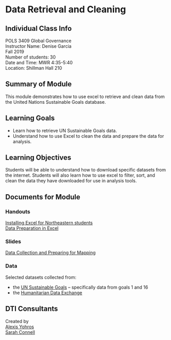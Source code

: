 # Data Retrieval and Cleaning

## Individual Class Info
POLS 3409 Global Governance
<br>
Instructor Name: Denise Garcia
<br>
Fall 2019
<br>
Number of students: 30
<br>
Date and Time: MWR 4:35-5:40
<br>
Location: Shillman Hall 210 <br>

## Summary of Module
This module demonstrates how to use excel to retrieve and clean data from the United Nations Sustainable Goals database.

## Learning Goals
- Learn how to retrieve UN Sustainable Goals data.
- Understand how to use Excel to clean the data and prepare the data for analysis.

## Learning Objectives
Students will be able to understand how to download specific datasets from the internet. 
Students will also learn how to use excel to filter, sort, and clean the data they have downloaded for use in analysis tools.

## Documents for Module

### Handouts

[Installing Excel for Northeastern students](https://github.com/NULabNortheastern/digitalassignmentshowcase/blob/master/mapping/global_governance-fall2019-garcia/handout-install_excel.pdf)
<br>
[Data Preparation in Excel](https://github.com/NULabNortheastern/digitalassignmentshowcase/blob/master/mapping/global_governance-fall2019-garcia/handout-data_prep_excel.pdf)

### Slides

[Data Collection and Preparing for Mapping](https://github.com/NULabNortheastern/digitalassignmentshowcase/blob/master/mapping/global_governance-fall2019-garcia/slides.pdf)

### Data
Selected datasets collected from:
- the [UN Sustainable Goals](https://unstats.un.org/sdgs/indicators/database) – specifically data from goals 1 and 16
- the [Humanitarian Data Exchange](https://data.humdata.org/) 


## DTI Consultants
Created by<br>
[Alexis Yohros](Yohros.a@husky.neu.edu)<br>
[Sarah Connell](sa.connell@northeastern.edu)
